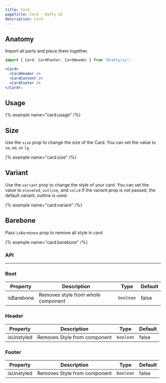 ```yaml
---
title: Card
pageTitle: Card - Rafty UI
description: Card
---
```


## Anatomy

Import all parts and piece them together.

```jsx
import { Card, CardFooter, CardHeader } from "@rafty/ui";

<Card>
  <CardHeader />
  <CardContent />
  <CardFooter />
</Card>;
```

## Usage

{% example name="card:usage" /%}

## Size

Use the `size` prop to change the size of the Card. You can set the value to `sm`, `md`, or `lg`.

{% example name="card:size" /%}

## Variant

Use the `variant` prop to change the style of your card. You can set the value to `elevated`, `outline`, and `solid` If the variant prop is not passed, the default variant, outline is used.

{% example name="card:variant" /%}

## Barebone

Pass `isBarebone` prop to remove all style in card

{% example name="card:barebone" /%}

### API

---

### Root

| Property   | Description                        | Type      | Default |
| ---------- | ---------------------------------- | --------- | ------- |
| isBarebone | Removes style from whole component | `boolean` | false   |

### Header

| Property   | Description                  | Type      | Default |
| ---------- | ---------------------------- | --------- | ------- |
| isUnstyled | Removes Style from component | `boolean` | false   |

### Footer

| Property   | Description                  | Type      | Default |
| ---------- | ---------------------------- | --------- | ------- |
| isUnstyled | Removes Style from component | `boolean` | false   |
